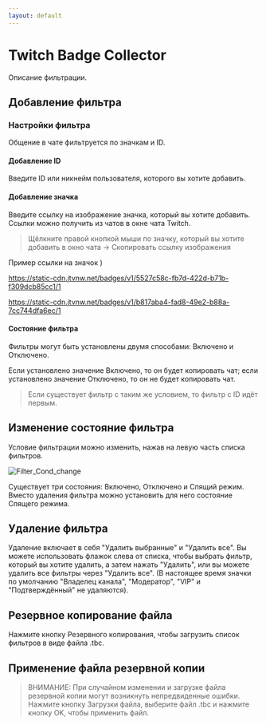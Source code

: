 ```yaml
---
layout: default
---
```


# Twitch Badge Collector

Описание фильтрации.

## Добавление фильтра

### Настройки фильтра

Общение в чате фильтруется по значкам и ID.

#### Добавление ID

Введите ID или никнейм пользователя, которого вы хотите добавить.

#### Добавление значка

Введите ссылку на изображение значка, который вы хотите добавить.
Ссылки можно получить из чатов в окне чата Twitch.

> Щёлкните правой кнопкой мыши по значку, который вы хотите добавить в окно чата -> Скопировать ссылку изображения

Пример ссылки на значок )

https://static-cdn.jtvnw.net/badges/v1/5527c58c-fb7d-422d-b71b-f309dcb85cc1/1

https://static-cdn.jtvnw.net/badges/v1/b817aba4-fad8-49e2-b88a-7cc744dfa6ec/1


#### Состояние фильтра

Фильтры могут быть установлены двумя способами: Включено и Отключено.

Если установлено значение Включено, то он будет копировать чат; если установлено значение Отключено, то он не будет копировать чат.

> Если существует фильтр с таким же условием, то фильтр с ID идёт первым.

## Изменение состояние фильтра

Условие фильтрации можно изменить, нажав на левую часть списка фильтров.

![Filter_Cond_change](/docs/screenshot/en/filter_cond_change.webp)

Существует три состояния: Включено, Отключено и Спящий режим. Вместо удаления фильтра можно установить для него состояние Спящего режима.

## Удаление фильтра

Удаление включает в себя "Удалить выбранные" и "Удалить все". Вы можете использовать флажок слева от списка, чтобы выбрать фильтр, который вы хотите удалить, а затем нажать "Удалить", или вы можете удалить все фильтры через "Удалить все". (В настоящее время значки по умолчанию "Владелец канала", "Модератор", "VIP" и "Подтверждённый" не удаляются).

## Резервное копирование файла

Нажмите кнопку Резервного копирования, чтобы загрузить список фильтров в виде файла .tbc.

## Применение файла резервной копии

> ВНИМАНИЕ: При случайном изменении и загрузке файла резервной копии могут возникнуть непредвиденные ошибки.
Нажмите кнопку Загрузки файла, выберите файл .tbc и нажмите кнопку OK, чтобы применить файл.